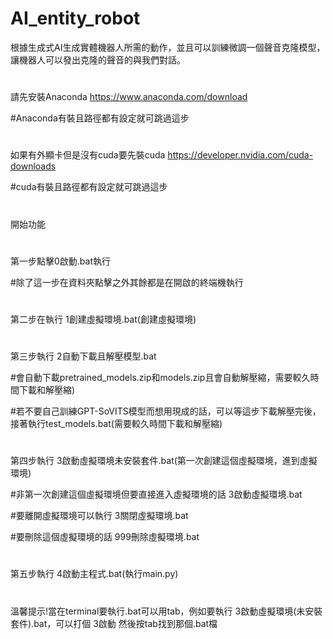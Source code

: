# AI_entity_robot
根據生成式AI生成實體機器人所需的動作，並且可以訓練微調一個聲音克隆模型，讓機器人可以發出克隆的聲音的與我們對話。
#
請先安裝Anaconda https://www.anaconda.com/download

#Anaconda有裝且路徑都有設定就可跳過這步
#
如果有外顯卡但是沒有cuda要先裝cuda https://developer.nvidia.com/cuda-downloads

#cuda有裝且路徑都有設定就可跳過這步
#
開始功能
#
第一步點擊0啟動.bat執行

#除了這一步在資料夾點擊之外其餘都是在開啟的終端機執行
#
第二步在執行 1創建虛擬環境.bat(創建虛擬環境)
#
第三步執行 2自動下載且解壓模型.bat

#會自動下載pretrained_models.zip和models.zip且會自動解壓縮，需要較久時間下載和解壓縮)

#若不要自己訓練GPT-SoVITS模型而想用現成的話，可以等這步下載解壓完後，接著執行test_models.bat(需要較久時間下載和解壓縮)
#
第四步執行 3啟動虛擬環境未安裝套件.bat(第一次創建這個虛擬環境，進到虛擬環境)

#非第一次創建這個虛擬環境但要直接進入虛擬環境的話 3啟動虛擬環境.bat

#要離開虛擬環境可以執行 3關閉虛擬環境.bat

#要刪除這個虛擬環境的話 999刪除虛擬環境.bat
#
第五步執行 4啟動主程式.bat(執行main.py)
#
溫馨提示!當在terminal要執行.bat可以用tab，例如要執行 3啟動虛擬環境(未安裝套件).bat，可以打個 3啟動 然後按tab找到那個.bat檔

